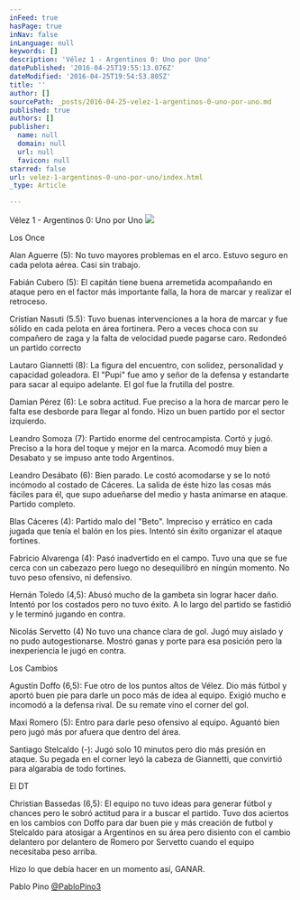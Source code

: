 ```yaml
---
inFeed: true
hasPage: true
inNav: false
inLanguage: null
keywords: []
description: 'Vélez 1 - Argentinos 0: Uno por Uno'
datePublished: '2016-04-25T19:55:13.076Z'
dateModified: '2016-04-25T19:54:53.805Z'
title: ''
author: []
sourcePath: _posts/2016-04-25-velez-1-argentinos-0-uno-por-uno.md
published: true
authors: []
publisher:
  name: null
  domain: null
  url: null
  favicon: null
starred: false
url: velez-1-argentinos-0-uno-por-uno/index.html
_type: Article

---
```

Vélez 1 - Argentinos 0: Uno por Uno
![](https://the-grid-user-content.s3-us-west-2.amazonaws.com/ee5aa9e9-5a49-4693-a7c3-23c32e4dc46d.jpg)

Los Once 

Alan Aguerre (5): No tuvo mayores problemas en el arco. Estuvo seguro en cada pelota aérea. Casi sin trabajo. 

Fabián Cubero (5): El capitán tiene buena arremetida acompañando en ataque pero en el factor más importante falla, la hora de marcar y realizar el retroceso. 

Cristian Nasuti (5.5): Tuvo buenas intervenciones a la hora de marcar y fue sólido en cada pelota en área fortinera. Pero a veces choca con su compañero de zaga y la falta de velocidad puede pagarse caro. Redondeó un partido correcto 

Lautaro Giannetti (8): La figura del encuentro, con solidez, personalidad y capacidad goleadora. El "Pupi" fue amo y señor de la defensa y estandarte para sacar al equipo adelante. El gol fue la frutilla del postre. 

Damian Pérez (6): Le sobra actitud. Fue preciso a la hora de marcar pero le falta ese desborde para llegar al fondo. Hizo un buen partido por el sector izquierdo. 

Leandro Somoza (7): Partido enorme del centrocampista. Cortó y jugó. Preciso a la hora del toque y mejor en la marca. Acomodó muy bien a Desabato y se impuso ante todo Argentinos. 

Leandro Desábato (6): Bien parado. Le costó acomodarse y se lo notó incómodo al costado de Cáceres. La salida de éste hizo las cosas más fáciles para él, que supo adueñarse del medio y hasta animarse en ataque. Partido completo. 

Blas Cáceres (4): Partido malo del "Beto". Impreciso y errático en cada jugada que tenía el balón en los pies. Intentó sin éxito organizar el ataque fortines. 

Fabricio Alvarenga (4): Pasó inadvertido en el campo. Tuvo una que se fue cerca con un cabezazo pero luego no desequilibró en ningún momento. No tuvo peso ofensivo, ni defensivo. 

Hernán Toledo (4,5): Abusó mucho de la gambeta sin lograr hacer daño. Intentó por los costados pero no tuvo éxito. A lo largo del partido se fastidió y le terminó jugando en contra. 

Nicolás Servetto (4) No tuvo una chance clara de gol. Jugó muy aislado y no pudo autogestionarse. Mostró ganas y porte para esa posición pero la inexperiencia le jugó en contra. 

Los Cambios 

Agustín Doffo (6,5): Fue otro de los puntos altos de Vélez. Dio más fútbol y aportó buen pie para darle un poco más de idea al equipo. Exigió mucho e incomodó a la defensa rival. De su remate vino el corner del gol. 

Maxi Romero (5): Entro para darle peso ofensivo al equipo. Aguantó bien pero jugó más por afuera que dentro del área. 

Santiago Stelcaldo (-): Jugó solo 10 minutos pero dio más presión en ataque. Su pegada en el corner leyó la cabeza de Giannetti, que convirtió para algarabía de todo fortines. 

El DT 

Christian Bassedas (6,5): El equipo no tuvo ideas para generar fútbol y chances pero le sobró actitud para ir a buscar el partido. Tuvo dos aciertos en los cambios con Doffo para dar buen pie y más creación de futbol y Stelcaldo para atosigar a Argentinos en su área pero disiento con el cambio delantero por delantero de Romero por Servetto cuando el equipo necesitaba peso arriba. 

Hizo lo que debía hacer en un momento así, GANAR. 

Pablo Pino [@PabloPino3][0]

[0]: https://twitter.com/Pablopino3